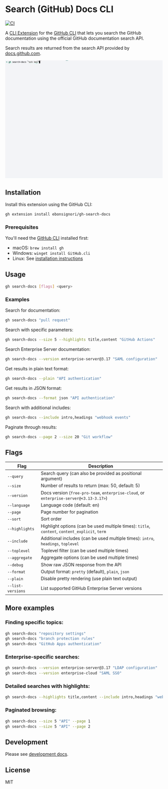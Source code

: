 # Search (GitHub) Docs CLI

[![CI](https://github.com/Ebonsignori/gh-search-docs/workflows/CI/badge.svg)](https://github.com/Ebonsignori/gh-search-docs/actions)

A [CLI Extension](https://docs.github.com/en/github-cli/github-cli/using-github-cli-extensions) for the [GitHub CLI](https://cli.github.com/) that lets you search the GitHub documentation using the official GitHub documentation search API.

Search results are returned from the search API provided by [docs.github.com](https://docs.github.com/en).

![Demonstration of using `gh search-docs` to ask "ssh key" and getting 5 results.](./docs/demo.gif)

## Installation

Install this extension using the GitHub CLI:

```bash
gh extension install ebonsignori/gh-search-docs
```

### Prerequisites

You'll need the [GitHub CLI](https://cli.github.com/) installed first:
- macOS: `brew install gh`
- Windows: `winget install GitHub.cli`
- Linux: See [installation instructions](https://github.com/cli/cli#installation)

## Usage

```bash
gh search-docs [flags] <query>
```

### Examples

Search for documentation:
```bash
gh search-docs "pull request"
```

Search with specific parameters:
```bash
gh search-docs --size 5 --highlights title,content "GitHub Actions"
```

Search Enterprise Server documentation:
```bash
gh search-docs --version enterprise-server@3.17 "SAML configuration"
```

Get results in plain text format:
```bash
gh search-docs --plain "API authentication"
```

Get results in JSON format:
```bash
gh search-docs --format json "API authentication"
```

Search with additional includes:
```bash
gh search-docs --include intro,headings "webhook events"
```

Paginate through results:
```bash
gh search-docs --page 2 --size 20 "Git workflow"
```

## Flags

| Flag | Description |
|------|-------------|
| `--query` | Search query (can also be provided as positional argument) |
| `--size` | Number of results to return (max: 50, default: 5) |
| `--version` | Docs version (`free-pro-team`, `enterprise-cloud`, or `enterprise-server@<3.13-3.17>`) |
| `--language` | Language code (default: en) |
| `--page` | Page number for pagination |
| `--sort` | Sort order |
| `--highlights` | Highlight options (can be used multiple times): `title`, `content`, `content_explicit`, `term` |
| `--include` | Additional includes (can be used multiple times): `intro`, `headings`, `toplevel` |
| `--toplevel` | Toplevel filter (can be used multiple times) |
| `--aggregate` | Aggregate options (can be used multiple times) |
| `--debug` | Show raw JSON response from the API |
| `--format` | Output format: `pretty` (default), `plain`, `json` |
| `--plain` | Disable pretty rendering (use plain text output) |
| `--list-versions` | List supported GitHub Enterprise Server versions |

## More examples

### Finding specific topics:
```bash
gh search-docs "repository settings"
gh search-docs "branch protection rules"
gh search-docs "GitHub Apps authentication"
```

### Enterprise-specific searches:
```bash
gh search-docs --version enterprise-server@3.17 "LDAP configuration"
gh search-docs --version enterprise-cloud "SAML SSO"
```

### Detailed searches with highlights:
```bash
gh search-docs --highlights title,content --include intro,headings "webhook payload"
```

### Paginated browsing:
```bash
gh search-docs --size 5 "API" --page 1
gh search-docs --size 5 "API" --page 2
```

## Development

Please see [development docs](./DEVELOPMENT.md).

## License

MIT
